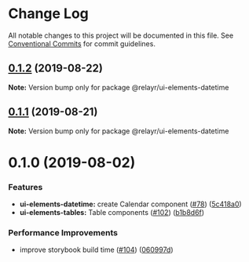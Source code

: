 # Change Log

All notable changes to this project will be documented in this file.
See [Conventional Commits](https://conventionalcommits.org) for commit guidelines.

## [0.1.2](https://github.com/relayr/ui-elements/compare/@relayr/ui-elements-datetime@0.1.1...@relayr/ui-elements-datetime@0.1.2) (2019-08-22)

**Note:** Version bump only for package @relayr/ui-elements-datetime






## [0.1.1](https://github.com/relayr/ui-elements/compare/@relayr/ui-elements-datetime@0.1.0...@relayr/ui-elements-datetime@0.1.1) (2019-08-21)

**Note:** Version bump only for package @relayr/ui-elements-datetime






# 0.1.0 (2019-08-02)


### Features

* **ui-elements-datetime:** create Calendar component ([#78](https://github.com/relayr/ui-elements/issues/78)) ([5c418a0](https://github.com/relayr/ui-elements/commit/5c418a0))
* **ui-elements-tables:** Table components ([#102](https://github.com/relayr/ui-elements/issues/102)) ([b1b8d6f](https://github.com/relayr/ui-elements/commit/b1b8d6f))


### Performance Improvements

* improve storybook build time ([#104](https://github.com/relayr/ui-elements/issues/104)) ([060997d](https://github.com/relayr/ui-elements/commit/060997d))

